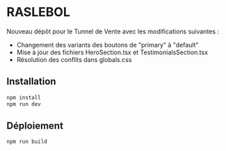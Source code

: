 # RASLEBOL

Nouveau dépôt pour le Tunnel de Vente avec les modifications suivantes :

- Changement des variants des boutons de "primary" à "default"
- Mise à jour des fichiers HeroSection.tsx et TestimonialsSection.tsx
- Résolution des conflits dans globals.css

## Installation

```bash
npm install
npm run dev
```

## Déploiement

```bash
npm run build
```
